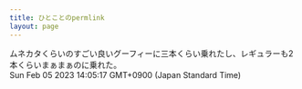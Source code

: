 ```yaml
---
title: ひとことのpermlink
layout: page
---
```

<div class="box" dt="1675573517465">
  ムネカタくらいのすごい良いグーフィーに三本くらい乗れたし、レギュラーも2本くらいまぁまぁのに乗れた。
  <div class="content is-small">Sun Feb 05 2023 14:05:17 GMT+0900 (Japan Standard Time)</div>
</div>
